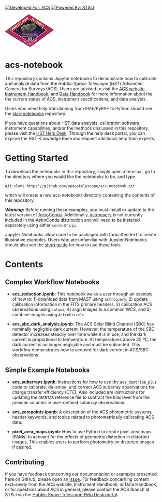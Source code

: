 [![Developed For: ACS](https://img.shields.io/badge/developed%20for-ACS-orange.svg?style=flat)](http://www.stsci.edu/hst/acs) [![Powered By: STScI](https://img.shields.io/badge/powered%20by-STScI-blue.svg?colorA=707170&colorB=3e8ddd&style=flat)](http://www.stsci.edu/) 

![ACS logo](acs_logo.png)

# acs-notebook

This repository contains Jupyter notebooks to demonstrate how to calibrate and analyze data from the *Hubble Space Telescope* (*HST*) Advanced Camera for Surveys (ACS). Users are advised to visit the [ACS website](http://www.stsci.edu/hst/acs), [Instrument Handbook](http://www.stsci.edu/hst/acs/documents/handbooks/current/cover.html), and [Data Handbook](http://www.stsci.edu/hst/acs/documents/handbooks/currentDHB/acs_cover.html) for more information about the the current status of ACS, instrument specifications, and data analysis.

Users who need help transitioning from IRAF/PyRAF to Python should see the [stak-notebooks](https://github.com/spacetelescope/stak-notebooks) repository. 

If you have questions about HST data analysis, calibration software, instrument capabilities, and/or the methods discussed in this repository, please visit the [HST Help Desk](http://hsthelp.stsci.edu). Through the help desk portal, you can explore the HST Knowledge Base and request additional help from experts.

# Getting Started

To download the notebooks in this repository, simply open a terminal, go to the directory where you would like the notebooks to be, and type
```
git clone https://github.com/spacetelescope/acs-notebook.git
```
which will create a new acs-notebook/ directory containing the contents of this repository.
 
___Warning:___ Before running these examples, you must install or update to the latest version of [AstroConda](https://astroconda.readthedocs.io/en/latest/). Additionally, [astroquery](https://github.com/astropy/astroquery) is not currently included in the AstroConda distribution and will need to be installed seperately using either `conda` or `pip`.

Jupyter Notebooks allow code to be packaged with formatted text to create illustrative examples. Users who are unfamiliar with Jupyter Notebooks should also see the [short guide](https://jupyter-notebook-beginner-guide.readthedocs.io/en/latest/) for how to use these tools.

# Contents

## Complex Workflow Notebooks

* **acs_reduction.ipynb**: This notebook walks a user through an example of how to: 1) download data from MAST using `astroquery`, 2) update calibration information in the FITS primary headers, 3) calibration ACS observations using `calacs`, 4) align images to a common WCS, and 5) combine images using `AstroDrizzle`.

* **acs_sbc_dark_analysis.ipynb**: The ACS Solar Blind Channel (SBC) has nominally negligible dark current. However, the temperature of the SBC detector increases steadily over time while it is in use, and the dark current is proportional to temperature. At temperatures above 25 ºC, the dark current is no longer negligible and must be subracted. This workflow demonstrates how to account for dark current in ACS/SBC observations.

## Simple Example Notebooks

* **acs_subarrays.ipynb**: Instructions for how to use the `acs_destripe_plus` code to calibrate, de-stripe, and correct ACS subarray observations for charge transfer efficiency (CTE). Also included are instructions for updating the `OSCNTAB` reference file to subtract the bias level from the prescan columns in user-defined subarray observations.

* **acs_zeropoints.ipynb**: A description of the ACS photometric systems, header keywords, and topics related to photometrically calibrating ACS data. 

* **pixel_area_maps.ipynb**: How to use Python to create pixel area maps (PAMs) to account for the effects of geometric distortion in distorted images. This enables users to perform photometry on distorted images if desired.

## Contributing

If you have feedback concerning our documentation or examples presented here on GitHub, please open an [issue](https://github.com/spacetelescope/acs-notebook/issues). For feedback concerning content exclusively from the ACS website, Instrument Handbook, or Data Handbook, or for questions about ACS in general, please contact the ACS Branch at STScI via the [Hubble Space Telescope Help Desk portal](http://hsthelp.stsci.edu). 
